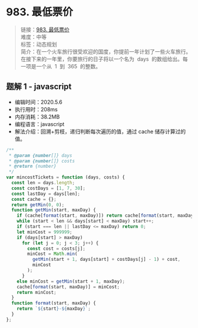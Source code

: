 # 983. 最低票价

> 链接：[983. 最低票价](https://leetcode-cn.com/problems/minimum-cost-for-tickets/)  
> 难度：中等  
> 标签：动态规划  
> 简介：在一个火车旅行很受欢迎的国度，你提前一年计划了一些火车旅行。在接下来的一年里，你要旅行的日子将以一个名为  days  的数组给出。每一项是一个从  1  到  365  的整数。

## 题解 1 - javascript

- 编辑时间：2020.5.6
- 执行用时：208ms
- 内存消耗：38.2MB
- 编程语言：javascript
- 解法介绍：回溯+剪枝，递归判断每次遍历的值，通过 cache 储存计算过的值。

```javascript
/**
 * @param {number[]} days
 * @param {number[]} costs
 * @return {number}
 */
var mincostTickets = function (days, costs) {
  const len = days.length;
  const costDays = [1, 7, 30];
  const lastDay = days[len];
  const cache = {};
  return getMin(0, 0);
  function getMin(start, maxDay) {
    if (cache[format(start, maxDay)]) return cache[format(start, maxDay)];
    while (start < len && days[start] < maxDay) start++;
    if (start === len || lastDay <= maxDay) return 0;
    let minCost = 999999;
    if (days[start] > maxDay)
      for (let j = 0; j < 3; j++) {
        const cost = costs[j];
        minCost = Math.min(
          getMin(start + 1, days[start] + costDays[j] - 1) + cost,
          minCost
        );
      }
    else minCost = getMin(start + 1, maxDay);
    cache[format(start, maxDay)] = minCost;
    return minCost;
  }
  function format(start, maxDay) {
    return `${start}-${maxDay}`;
  }
};
```
